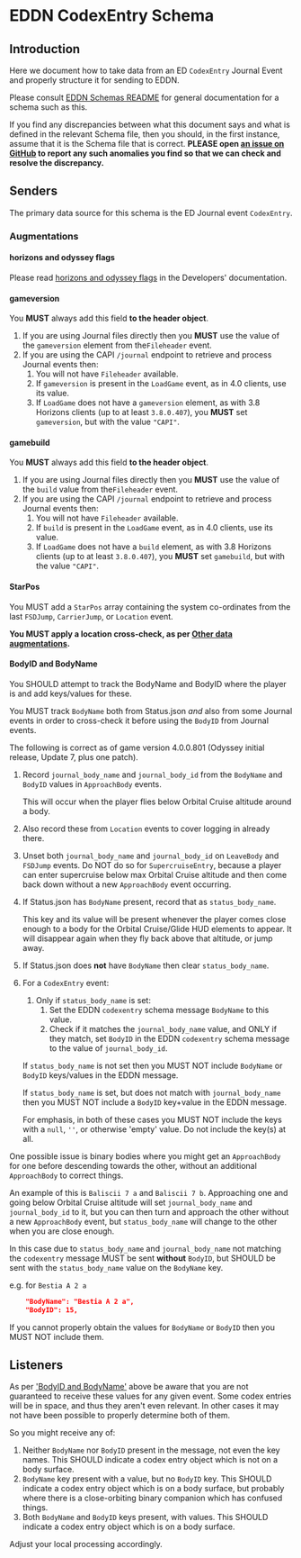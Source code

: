 # EDDN CodexEntry Schema

## Introduction
Here we document how to take data from an ED `CodexEntry` Journal Event and
properly structure it for sending to EDDN.

Please consult [EDDN Schemas README](./README-EDDN-schemas.md) for general 
documentation for a schema such as this.

If you find any discrepancies between what this document says and what is
defined in the relevant Schema file, then you should, in the first instance,
assume that it is the Schema file that is correct.
**PLEASE open
[an issue on GitHub](https://github.com/EDCD/EDDN/issues/new/choose)
to report any such anomalies you find so that we can check and resolve the
discrepancy.**

## Senders
The primary data source for this schema is the ED Journal event `CodexEntry`.

### Augmentations
#### horizons and odyssey flags
Please read [horizons and odyssey flags](../docs/Developers.md#horizons-and-odyssey-flags)
in the Developers' documentation.

#### gameversion
You **MUST** always add this field **to the header object**.

1. If you are using Journal files directly then you **MUST** use the value
  of the `gameversion` element from the`Fileheader` event.
2. If you are using the CAPI `/journal` endpoint to retrieve and process
  Journal events then:
   1. You will not have `Fileheader` available.
   2. If `gameversion` is present in the `LoadGame` event, as in 4.0 clients,
     use its value.
   3. If `LoadGame` does not have a `gameversion` element, as with 3.8 Horizons
     clients (up to at least `3.8.0.407`), you **MUST** set `gameversion`, but 
     with the value `"CAPI"`.

#### gamebuild
You **MUST** always add this field **to the header object**.

1. If you are using Journal files directly then you **MUST** use the value
   of the `build` value from the`Fileheader` event.
2. If you are using the CAPI `/journal` endpoint to retrieve and process
   Journal events then:
    1. You will not have `Fileheader` available.
    2. If `build` is present in the `LoadGame` event, as in 4.0 clients, use
      its value.
    3. If `LoadGame` does not have a `build` element, as with 3.8 Horizons
       clients (up to at least `3.8.0.407`), you **MUST** set `gamebuild`, but
       with the value `"CAPI"`.

#### StarPos
You MUST add a `StarPos` array containing the system co-ordinates from the
last `FSDJump`, `CarrierJump`, or `Location` event.

**You MUST apply a location cross-check, as per
[Other data augmentations](../docs/Developers.md#other-data-augmentations).**

#### BodyID and BodyName
You SHOULD attempt to track the BodyName and BodyID where the player is 
and add keys/values for these.

You MUST track `BodyName` both from Status.json *and* also from some
Journal events in order to cross-check it before using the `BodyID` from 
Journal events.

The following is correct as of game version 4.0.0.801 (Odyssey initial 
release, Update 7, plus one patch).

1. Record `journal_body_name` and `journal_body_id` from the 
   `BodyName` and `BodyID` values in `ApproachBody` events.

   This will occur when the player flies below Orbital Cruise altitude 
   around a body.
2. Also record these from `Location` events to cover logging in already there.
3. Unset both `journal_body_name` and `journal_body_id` on `LeaveBody` and
   `FSDJump` events.
   Do NOT do so for `SupercruiseEntry`, because a player can enter supercruise
   below max Orbital Cruise altitude and then come back down without a new 
   `ApproachBody` event occurring.
4. If Status.json has `BodyName` present, record that as `status_body_name`.  

   This key and its value will be present whenever the player comes close 
   enough to a body for the Orbital Cruise/Glide HUD elements to appear.
   It will disappear again when they fly back above that altitude, or jump 
   away.
5. If Status.json does **not** have `BodyName` then clear `status_body_name`.
6. For a `CodexEntry` event:
    1. Only if `status_body_name` is set:
        1. Set the EDDN `codexentry` schema message `BodyName` to this value.
        2. Check if it matches the `journal_body_name` value, and 
           ONLY if they match, set `BodyID` in the EDDN `codexentry`
           schema message to the value of `journal_body_id`.
    
   If `status_body_name` is not set then you MUST NOT include `BodyName` or
   `BodyID` keys/values in the EDDN message.

   If `status_body_name` is set, but does not match with 
   `journal_body_name` then you MUST NOT include a `BodyID` key+value in the
   EDDN message.

   For emphasis, in both of these cases you MUST NOT include the keys with a 
   `null`, `''`, or otherwise 'empty' value.  Do not include the key(s) at all.

One possible issue is binary bodies where you might get an `ApproachBody` for
one before descending towards the other, without an additional `ApproachBody`
to correct things.

An example of this is `Baliscii 7 a` and `Baliscii 7 b`.  Approaching one 
and going below Orbital Cruise altitude will set `journal_body_name` and 
`journal_body_id` to it, but you can then turn and approach the other 
without a new `ApproachBody` event, but `status_body_name` will change to 
the other when you are close enough.

In this case due to `status_body_name` and `journal_body_name` not matching 
the `codexentry` message MUST be sent **without**  `BodyID`, but SHOULD be 
sent with the `status_body_name` value on the `BodyName` key.

e.g. for `Bestia A 2 a`
```json
    "BodyName": "Bestia A 2 a",
    "BodyID": 15,
```

If you cannot properly obtain the values for `BodyName` or `BodyID` then 
you MUST NOT include them.

## Listeners

As per ['BodyID and BodyName'](#bodyid-and-bodyname) above be aware that 
you are not guaranteed to receive these values for any given event.  Some 
codex entries will be in space, and thus they aren't even relevant.  In 
other cases it may not have been possible to properly determine both of them.

So you might receive any of:

1. Neither `BodyName` nor `BodyID` present in the message, not even the 
   key names.  This SHOULD indicate a codex entry object which is not on a 
   body  surface.
2. `BodyName` key present with a value, but no `BodyID` key.  This SHOULD
   indicate a codex entry object which is on a body surface, but probably 
   where there is a close-orbiting binary companion which has confused things.
3. Both `BodyName` and `BodyID` keys present, with values.  This SHOULD 
   indicate a codex entry object which is on a body surface.

Adjust your local processing accordingly.
